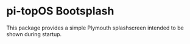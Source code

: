 # pi-topOS Bootsplash

This package provides a simple Plymouth splashscreen intended to be shown during startup.
